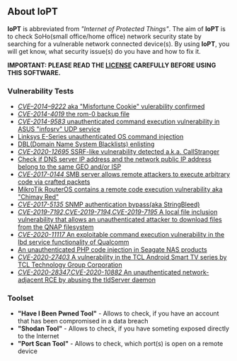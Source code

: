 ## About IoPT

**IoPT** is abbreviated from *"Internet of Protected Things"*. The aim of **IoPT** is to check SoHo(small office/home office) network security state by searching for a vulnerable network connected device(s). By using **IoPT**, you will get know, what security issue(s) do you have and how to fix it.

**IMPORTANT: PLEASE READ THE [LICENSE](eula.md) CAREFULLY BEFORE USING THIS SOFTWARE.**

### Vulnerability Tests

- [*CVE–2014–9222* aka "Misfortune Cookie" vulerability confirmed](vulndb/allegrosoft-rompager-4-34-and-earlier-allows-remote-attackers-to-gain-privileges.md)
- [*CVE-2014-4019* the rom-0 backup file](vulndb/rom-0-backup-file-disclosure.md)
- [*CVE-2014-9583* unauthenticated command execution vulnerability in ASUS "infosrv" UDP service](vulndb/unauthenticated-command-execution-vulnerability-in-asus-infosrv-udp-service.md)
- [Linksys E-Series unauthenticated OS command injection](vulndb/some-linksys-e-series-routers-are-vulnerable-to-an-unauthenticated-os-command-injection.md)
- [DBL(Domain Name System Blacklists) enlisting](vulndb/about-dnsbl.md)
- [*CVE-2020-12695* SSRF-like vulnerability detected a.k.a. CallStranger](vulndb/404.md)
- [Check if DNS server IP address and the network public IP address belong to the same GEO and/or ISP](vulndb/is-the-rogue-dns-server-so-dangerous.md)
- [*CVE-2017-0144* SMB server allows remote attackers to execute arbitrary code via crafted packets](vulndb/multiple-windows-smb-remote-code-execution-vulnerabilities.md)
- [MikroTik RouterOS contains a remote code execution vulnerability aka "Chimay Red"](vulndb/a-remote-code-execution-vulnerability-aka-chimay-red-exists-in-mikrotik-routeros-versions-prior-to-6-38-5.md)
- [*CVE-2017-5135* SNMP authentication bypass(aka StringBleed)](vulndb/snmp-authentication-bypass-vulnerability-aka-stringbleed.md)
- [*CVE-2019-7192,CVE-2019-7194,CVE-2019-7195* A local file inclusion vulnerability that allows an unauthenticated attacker to download files from the QNAP filesystem](vulndb/404.md)
- [*CVE-2020-11117* An exploitable command execution vulnerability in the lbd service functionality of Qualcomm](vulndb/404.md)
- [An unauthenticated PHP code injection in Seagate NAS products](vulndb/seagate-nas-unauthenticated-rce-via-php-injection.md)
- [*CVE-2020-27403* A vulnerability in the TCL Android Smart TV series by TCL Technology Group Corporation](vulndb/404.md)
- [*CVE-2020-28347,CVE-2020-10882* An unauthenticated network-adjacent RCE by abusing the tldServer daemon](vulndb/404.md)

### Toolset

- **"Have I Been Pwned Tool"** - Allows to check, if you have an account that has been compromised in a data breach
- **"Shodan Tool"** - Allows to check, if you have someting exposed directly to the Internet
- **"Port Scan Tool"** - Allows to check, which port(s) is open on a remote device
